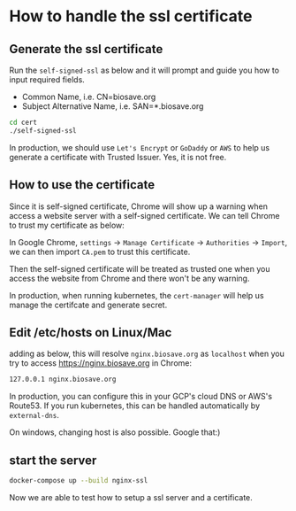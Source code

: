 # How to handle the ssl certificate

## Generate the ssl certificate

Run the `self-signed-ssl` as below and it will prompt and guide you how to input required fields. 

- Common Name, i.e. CN=biosave.org
- Subject Alternative Name, i.e. SAN=*.biosave.org

```bash
cd cert
./self-signed-ssl
```
In production, we should use `Let's Encrypt` or `GoDaddy` or `AWS` to help us generate a certificate with Trusted Issuer. Yes, it is not free.

## How to use the certificate

Since it is self-signed certificate, Chrome will show up a warning when access a website server with a self-signed certificate. We can tell Chrome to trust my certificate as below: 

In Google Chrome, `settings` -> `Manage Certificate` -> `Authorities` -> `Import`, we can then import `CA.pem` to trust this certificate.

Then the self-signed certificate will be treated as trusted one when you access the website from Chrome and there won't be any warning.

In production, when running kubernetes, the `cert-manager` will help us manage the certifcate and generate secret.

## Edit /etc/hosts on Linux/Mac

adding as below, this will resolve `nginx.biosave.org` as `localhost` when you try to access https://nginx.biosave.org in Chrome:

```bash
127.0.0.1 nginx.biosave.org
```
In production, you can configure this in your GCP's cloud DNS or AWS's Route53. If you run kubernetes, this can be handled automatically by `external-dns`. 

On windows, changing host is also possible. Google that:)

## start the server

```bash
docker-compose up --build nginx-ssl
```

Now we are able to test how to setup a ssl server and a certificate. 
